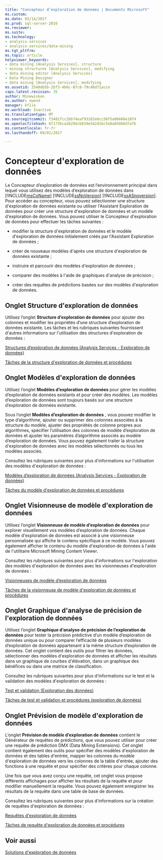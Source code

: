 ```yaml
---
title: "Concepteur d’exploration de données | Documents Microsoft"
ms.custom: 
ms.date: 03/14/2017
ms.prod: sql-server-2016
ms.reviewer: 
ms.suite: 
ms.technology:
- analysis-services
- analysis-services/data-mining
ms.tgt_pltfrm: 
ms.topic: article
helpviewer_keywords:
- data mining [Analysis Services], structure
- mining structures [Analysis Services], modifying
- data mining editor [Analysis Services]
- Data Mining Designer
- data mining [Analysis Services], modifying
ms.assetid: 2540db5b-2bf3-4b6c-87c8-79c48d71acce
caps.latest.revision: 35
author: Minewiskan
ms.author: owend
manager: kfile
ms.workload: Inactive
ms.translationtype: MT
ms.sourcegitcommit: f3481fcc2bb74eaf93182e6cc58f5a06666e10f4
ms.openlocfilehash: 6f173bca2b294cb839e542d1bc5e8a650b6d7afb
ms.contentlocale: fr-fr
ms.lasthandoff: 09/01/2017

---
```

# <a name="data-mining-designer"></a>Concepteur d'exploration de données
  Le Concepteur d’exploration de données est l’environnement principal dans lequel vous utilisez des modèles d’exploration de données dans [!INCLUDE[msCoName](../../includes/msconame-md.md)] [!INCLUDE[ssNoVersion](../../includes/ssnoversion-md.md)] [!INCLUDE[ssASnoversion](../../includes/ssasnoversion-md.md)]. Pour accéder au concepteur, vous pouvez sélectionner une structure d'exploration de données existante ou utiliser l'Assistant Exploration de données pour créer une structure d'exploration de données et un modèle d'exploration de données. Vous pouvez utiliser le Concepteur d'exploration de données pour effectuer les tâches suivantes :  
  
-   modifier la structure d'exploration de données et le modèle d'exploration de données initialement créés par l'Assistant Exploration de données ;  
  
-   créer de nouveaux modèles d'après une structure d'exploration de données existante ;  
  
-   instruire et parcourir des modèles d'exploration de données ;  
  
-   comparer des modèles à l'aide de graphiques d'analyse de précision ;  
  
-   créer des requêtes de prédictions basées sur des modèles d'exploration de données.  
  
## <a name="mining-structure-tab"></a>Onglet Structure d'exploration de données  
 Utilisez l’onglet **Structure d’exploration de données** pour ajouter des colonnes et modifier les propriétés d’une structure d’exploration de données existante. Les tâches et les rubriques suivantes fournissent d'autres informations sur l'utilisation des structures d'exploration de données :  
  
 [Structures d’exploration de données &#40;Analysis Services - Exploration de données&#41;](../../analysis-services/data-mining/mining-structures-analysis-services-data-mining.md)  
  
 [Tâches de la structure d'exploration de données et procédures](../../analysis-services/data-mining/mining-structure-tasks-and-how-tos.md)  
  
## <a name="mining-models-tab"></a>Onglet Modèles d'exploration de données  
 Utilisez l’onglet **Modèles d’exploration de données** pour gérer les modèles d’exploration de données existants et pour créer des modèles. Les modèles d’exploration de données sont toujours basés sur une structure d’exploration de données existante.  
  
 Sous l’onglet **Modèles d’exploration de données** , vous pouvez modifier le type d’algorithme, ajouter ou supprimer des colonnes associées à la structure du modèle, ajuster des propriétés de colonne propres aux algorithmes, spécifier l’utilisation des colonnes de modèle d’exploration de données et ajuster les paramètres d’algorithme associés au modèle d’exploration de données. Vous pouvez également traiter la structure d'exploration de données avec les modèles sélectionnés ou tous les modèles associés.  
  
 Consultez les rubriques suivantes pour plus d'informations sur l'utilisation des modèles d'exploration de données :  
  
 [Modèles d’exploration de données &#40;Analysis Services - Exploration de données&#41;](../../analysis-services/data-mining/mining-models-analysis-services-data-mining.md)  
  
 [Tâches du modèle d'exploration de données et procédures](../../analysis-services/data-mining/mining-model-tasks-and-how-tos.md)  
  
## <a name="mining-model-viewer-tab"></a>Onglet Visionneuse de modèle d'exploration de données  
 Utilisez l’onglet **Visionneuse de modèle d’exploration de données** pour explorer visuellement vos modèles d’exploration de données. Chaque modèle d'exploration de données est associé à une visionneuse personnalisée qui affiche le contenu spécifique à ce modèle. Vous pouvez également afficher le contenu du modèle d'exploration de données à l'aide de l'utilitaire Microsoft Mining Content Viewer.  
  
 Consultez les rubriques suivantes pour plus d'informations sur l'exploration des modèles d'exploration de données avec les visionneuses d'exploration de données :  
  
 [Visionneuses de modèle d’exploration de données](../../analysis-services/data-mining/data-mining-model-viewers.md)  
  
 [Tâches de la visionneuse de modèle d'exploration de données et procédures](../../analysis-services/data-mining/mining-model-viewer-tasks-and-how-tos.md)  
  
## <a name="mining-accuracy-chart-tab"></a>Onglet Graphique d'analyse de précision de l'exploration de données  
 Utilisez l’onglet **Graphique d’analyse de précision de l’exploration de données** pour tester la précision prédictive d’un modèle d’exploration de données unique ou pour comparer l’efficacité de plusieurs modèles d’exploration de données appartenant à la même structure d’exploration de données. Cet onglet contient des outils pour filtrer les données, sélectionner des modèles d'exploration de données et afficher les résultats dans un graphique de courbes d'élévation, dans un graphique des bénéfices ou dans une matrice de classification.  
  
 Consultez les rubriques suivantes pour plus d'informations sur le test et la validation des modèles d'exploration de données :  
  
 [Test et validation &#40;Exploration des données&#41;](../../analysis-services/data-mining/testing-and-validation-data-mining.md)  
  
 [Tâches de test et validation et procédures &#40;exploration de données&#41;](../../analysis-services/data-mining/testing-and-validation-tasks-and-how-tos-data-mining.md)  
  
## <a name="mining-model-prediction-tab"></a>Onglet Prévision de modèle d'exploration de données  
 L’onglet **Prévision de modèle d’exploration de données** contient le Générateur de requêtes de prédictions, que vous pouvez utiliser pour créer une requête de prédiction DMX (Data Mining Extensions). Cet onglet contient également des outils pour spécifier des modèles d'exploration de données et des tables d'entrée, mapper les colonnes du modèle d'exploration de données vers les colonnes de la table d'entrée, ajouter des fonctions à une requête et pour spécifier des critères pour chaque colonne.  
  
 Une fois que vous avez conçu une requête, cet onglet vous propose différents affichages pour afficher les résultats de la requête et pour modifier manuellement la requête. Vous pouvez également enregistrer les résultats de la requête dans une table de base de données.  
  
 Consultez les rubriques suivantes pour plus d'informations sur la création de requêtes d'exploration de données :  
  
 [Requêtes d'exploration de données](../../analysis-services/data-mining/data-mining-queries.md)  
  
 [Tâches de requête d'exploration de données et procédures](../../analysis-services/data-mining/data-mining-query-tasks-and-how-tos.md)  
  
## <a name="see-also"></a>Voir aussi  
 [Solutions d'exploration de données](../../analysis-services/data-mining/data-mining-solutions.md)  
  
  

